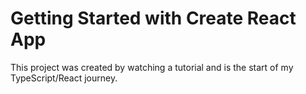 # Getting Started with Create React App

This project was created by watching a tutorial and is the start of my TypeScript/React journey.